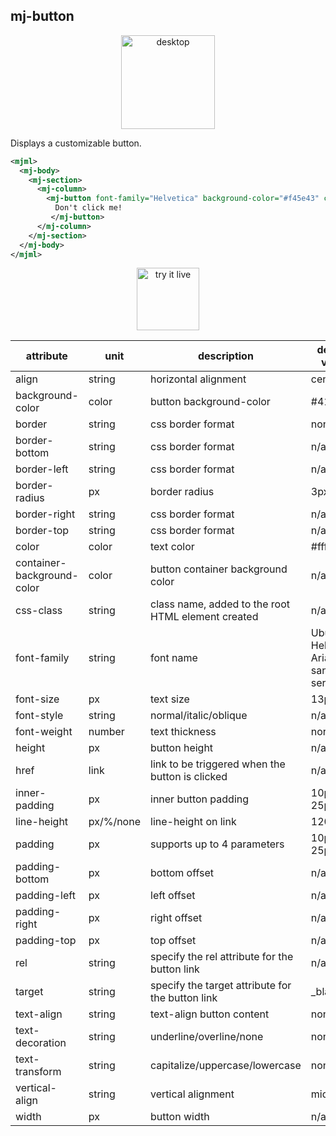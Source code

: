 ## mj-button

<p align="center">
  <img src="https://cloud.githubusercontent.com/assets/6558790/12751346/fd993192-c9bc-11e5-8c91-37d616bf5874.png" alt="desktop" width="150px" />
</p>

Displays a customizable button.

```xml
<mjml>
  <mj-body>
    <mj-section>
      <mj-column>
        <mj-button font-family="Helvetica" background-color="#f45e43" color="white">
          Don't click me!
         </mj-button>
      </mj-column>
    </mj-section>
  </mj-body>
</mjml>
```

<p align="center">
  <a href="https://mjml.io/try-it-live/components/button">
    <img width="100px" src="https://mjml.io/assets/img/svg/TRYITLIVE.svg" alt="try it live" />
  </a>
</p>

attribute                   | unit        | description                                      | default value
----------------------------|-------------|--------------------------------------------------|---------------------
align                       | string      | horizontal alignment                             | center
background-color            | color       | button background-color                          | #414141
border                      | string      | css border format                                | none
border-bottom               | string      | css border format                                | n/a
border-left                 | string      | css border format                                | n/a
border-radius               | px          | border radius                                    | 3px
border-right                | string      | css border format                                | n/a
border-top                  | string      | css border format                                | n/a
color                       | color       | text color                                       | #ffffff
container-background-color  | color       | button container background color                | n/a
css-class                   | string      | class name, added to the root HTML element created | n/a
font-family                 | string      | font name                                        | Ubuntu, Helvetica, Arial, sans-serif
font-size                   | px          | text size                                        | 13px
font-style                  | string      | normal/italic/oblique                            | n/a
font-weight                 | number      | text thickness                                   | normal
height                      | px          | button height                                    | n/a
href                        | link        | link to be triggered when the button is clicked  | n/a
inner-padding               | px          | inner button padding                             | 10px 25px
line-height                 | px/%/none   | line-height on link                              | 120%
padding                     | px          | supports up to 4 parameters                      | 10px 25px
padding-bottom              | px          | bottom offset                                    | n/a
padding-left                | px          | left offset                                      | n/a
padding-right               | px          | right offset                                     | n/a
padding-top                 | px          | top offset                                       | n/a
rel                         | string      | specify the rel attribute for the button link    | n/a
target                      | string      | specify the target attribute for the button link | \_blank
text-align                  | string      | text-align button content                        | none
text-decoration             | string      | underline/overline/none                          | none
text-transform              | string      | capitalize/uppercase/lowercase                   | none
vertical-align              | string      | vertical alignment                               | middle
width                       | px          | button width                                     | n/a

